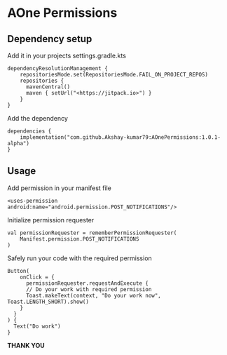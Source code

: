 # AOne Permissions

## Dependency setup

Add it in your projects settings.gradle.kts
```
dependencyResolutionManagement {
    repositoriesMode.set(RepositoriesMode.FAIL_ON_PROJECT_REPOS)
    repositories {
      mavenCentral()
      maven { setUrl("<https://jitpack.io>") }
    }
}
```

Add the dependency
```
dependencies {
    implementation("com.github.Akshay-kumar79:AOnePermissions:1.0.1-alpha")
}
```

## Usage

Add permission in your manifest file
```
<uses-permission android:name="android.permission.POST_NOTIFICATIONS"/>
```

Initialize permission requester
```
val permissionRequester = rememberPermissionRequester(
    Manifest.permission.POST_NOTIFICATIONS
)
```

Safely run your code with the required permission
```
Button(
    onClick = {
      permissionRequester.requestAndExecute {
      // Do your work with required permission
      Toast.makeText(context, "Do your work now", Toast.LENGTH_SHORT).show()
    }
  }
) {
  Text("Do work")
}
```

**THANK YOU**
